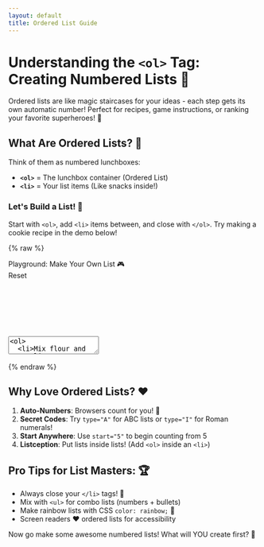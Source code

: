 ```yaml
---
layout: default
title: Ordered List Guide
---
```


# Understanding the `<ol>` Tag: Creating Numbered Lists 🌟

Ordered lists are like magic staircases for your ideas - each step gets its own automatic number! Perfect for recipes, game instructions, or ranking your favorite superheroes! 🦸

## What Are Ordered Lists? 🤔

Think of them as numbered lunchboxes:
- **`<ol>`** = The lunchbox container (Ordered List)
- **`<li>`** = Your list items (Like snacks inside!)

### Let's Build a List! 🧱
Start with `<ol>`, add `<li>` items between, and close with `</ol>`. Try making a cookie recipe in the demo below!

{% raw %}
<div class='demo-container'>
  <div class='demo-title'>
    <div>Playground: Make Your Own List 🎮</div>
    <div class='reset-button'>Reset</div>
  </div>
  <div class='code-container'>
    <textarea id="code" name="code">
<ol>
  <li>Mix flour and eggs</li>
  <li>Add chocolate chips</li>
  <li>Bake at 350°F</li>
</ol></textarea>
    <iframe id="preview" style="border:none;"></iframe>
  </div>
</div>

<script>
  // Same script as previous example
  var textarea = document.getElementById('code');
  var initialContent = textarea.value;
  
  document.querySelector('.reset-button').addEventListener('click', function() {
    editor.setValue(initialContent);
    updatePreview();
  });

  var editor = CodeMirror.fromTextArea(document.getElementById('code'), {
    mode: 'xml',
    lineNumbers: true,
    theme: 'dracula',
    matchBrackets: true
  });

  function updatePreview() {
    var iframe = document.getElementById('preview');
    var content = editor.getValue();
    var doc = iframe.contentWindow.document;
    doc.open();
    doc.write(content);
    doc.close();
  }

  editor.on('change', updatePreview);
  updatePreview();
</script>
{% endraw %}

## Why Love Ordered Lists? ❤️

1. **Auto-Numbers**: Browsers count for you! 🔢
2. **Secret Codes**: Try `type="A"` for ABC lists or `type="I"` for Roman numerals!
3. **Start Anywhere**: Use `start="5"` to begin counting from 5
4. **Listception**: Put lists inside lists! (Add `<ol>` inside an `<li>`)

## Pro Tips for List Masters: 🏆

- Always close your `</li>` tags! 🚨
- Mix with `<ul>` for combo lists (numbers + bullets)
- Make rainbow lists with CSS `color: rainbow;` 🌈
- Screen readers ♥️ ordered lists for accessibility

Now go make some awesome numbered lists! What will YOU create first? 🚀